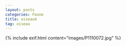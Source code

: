 ```yaml
---
layout: posts
categories: Faune
title: oiseau4
tag: oiseau
---
```

{% include exif.html content="images/P1110072.jpg" %}
